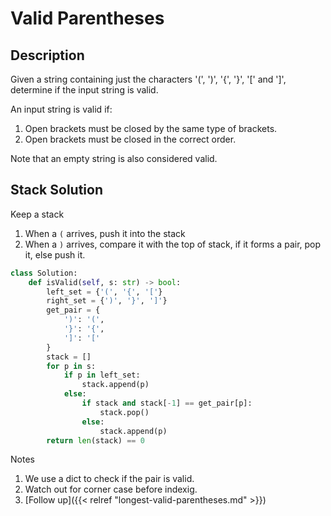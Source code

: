 # Valid Parentheses


<!--more-->

## Description

Given a string containing just the characters '(', ')', '{', '}', '[' and ']', determine if the input string is valid.

An input string is valid if:

1. Open brackets must be closed by the same type of brackets.
2. Open brackets must be closed in the correct order.

Note that an empty string is also considered valid.

## Stack Solution

Keep a stack
1. When a `(` arrives, push it into the stack
2. When a `)` arrives, compare it with the top of stack, if it forms a pair, pop it, else push it.

```python
class Solution:
    def isValid(self, s: str) -> bool:
        left_set = {'(', '{', '['}
        right_set = {')', '}', ']'}
        get_pair = {
            ')': '(',
            '}': '{',
            ']': '['
        }
        stack = []
        for p in s:
            if p in left_set:
                stack.append(p)
            else:
                if stack and stack[-1] == get_pair[p]:
                    stack.pop()
                else:
                    stack.append(p)
        return len(stack) == 0
```

Notes
1. We use a dict to check if the pair is valid.
2. Watch out for corner case before indexig.
3. [Follow up]({{< relref "longest-valid-parentheses.md" >}})
